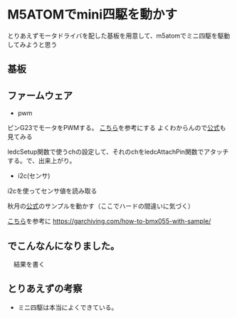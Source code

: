 # M5ATOMでmini四駆を動かす

とりあえずモータドライバを配した基板を用意して、m5atomでミニ四駆を駆動してみようと思う

## 基板

## ファームウェア

- pwm

ピンG23でモータをPWMする。
[こちら](http://blog.robotakao.jp/blog-entry-388.html)を参考にする
よくわからんので[公式](https://github.com/m5stack/m5-docs/blob/master/docs/ja/api/gpio.md)も見てみる

ledcSetup関数で使うchの設定して、それのchをledcAttachPin関数でアタッチする。で、出来上がり。

- i2c(センサ)

i2cを使ってセンサ値を読み取る

秋月の[公式](https://akizukidenshi.com/catalog/g/gK-13010)のサンプルを動かす（ここでハードの間違いに気づく）

[こちら](https://shikarunochi.matrix.jp/?p=3859)を参考に
https://garchiving.com/how-to-bmx055-with-sample/


## でこんなんになりました。

　結果を書く

## とりあえずの考察

- ミニ四駆は本当によくできている。

